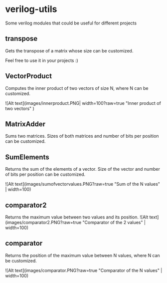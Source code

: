 # verilog-utils
Some verilog modules that could be useful for different projects

## transpose
Gets the transpose of a matrix whose size can be customized.

Feel free to use it in your projects :)

## VectorProduct
Computes the inner product of two vectors of size N, where N can be customized.


![Alt text](images/innerproduct.PNG| width=100?raw=true "Inner product of two vectors" )

## MatrixAdder
Sums two matrices. Sizes of both matrices and number of bits per position can be customized.

## SumElements
Returns the sum of the elements of a vector. Size of the vector and number of bits per position can be customized.

![Alt text](images/sumofvectorvalues.PNG?raw=true "Sum of the N values" | width=100)

## comparator2
Returns the maximum value between two values and its position.
![Alt text](images/comparator2.PNG?raw=true "Comparator of the 2 values" | width=100)

## comparator
Returns the position of the maximum value between N values, where N can be customized.

![Alt text](images/comparator.PNG?raw=true "Comparator of the N values" | width=100)

